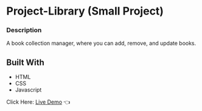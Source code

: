 # Project-Library (Small Project)

### Description

A book collection manager, where you can add, remove, and update books.

## Built With

- HTML
- CSS
- Javascript

Click Here: [Live Demo](https://swhag.github.io/Library-App/) :point_left:
